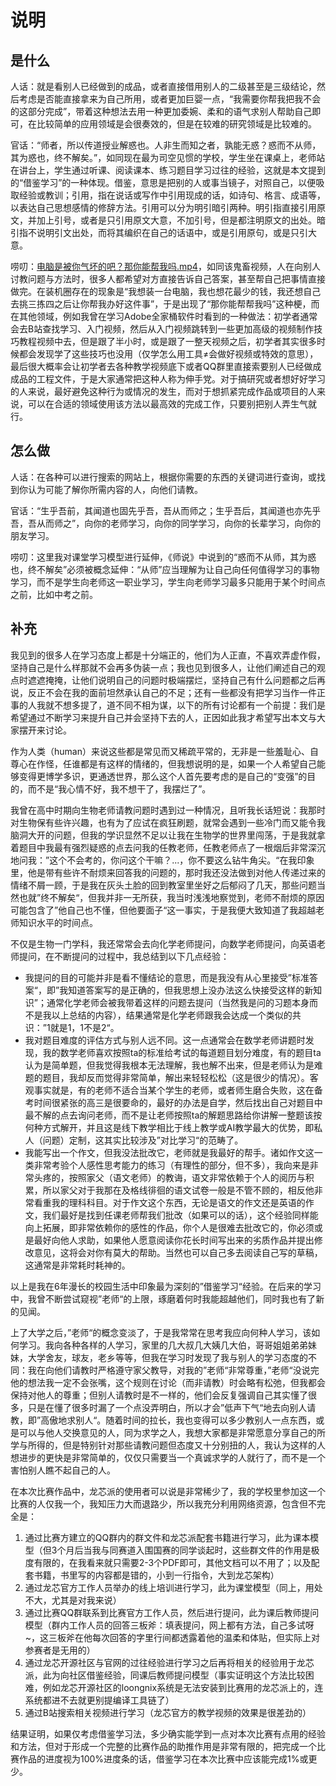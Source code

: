 # 说明

## 是什么

人话：就是看别人已经做到的成品，或者直接借用别人的二级甚至是三级结论，然后考虑是否能直接拿来为自己所用，或者更加巨婴一点，“我需要你帮我把我不会的这部分完成”，带着这种想法去用一种更加委婉、柔和的语气求别人帮助自己即可，在比较简单的应用领域是会很奏效的，但是在较难的研究领域是比较难的。

官话：“师者，所以传道授业解惑也。人非生而知之者，孰能无惑？惑而不从师，其为惑也，终不解矣。”，如同现在最为司空见惯的学校，学生坐在课桌上，老师站在讲台上，学生通过听课、阅读课本、练习题目学习过往的经验，这就是本文提到的“借鉴学习”的一种体现。借鉴，意思是把别的人或事当镜子，对照自己，以便吸取经验或教训；引用，指在说话或写作中引用现成的话，如诗句、格言、成语等，以表达自己思想感情的修辞方法。引用可以分为明引暗引两种。明引指直接引用原文，并加上引号，或者是只引用原文大意，不加引号，但是都注明原文的出处。暗引指不说明引文出处，而将其编织在自己的话语中，或是引用原句，或是只引大意。

唠叨：[电脑是被你气坏的吧？那你能帮我吗.mp4](https://www.bilibili.com/video/BV1N441127c6/?spm_id_from=333.337.search-card.all.click&vd_source=eb5f24bfe098bea8c8c9297b89e1bd81)，如同该鬼畜视频，人在向别人讨教问题与方法时，很多人都希望对方直接告诉自己答案，甚至帮自己把事情直接做完。在装机圈存在的现象是“我想装一台电脑，我也想花最少的钱，我还想自己去挑三拣四之后让你帮我办好这件事”，于是出现了“那你能帮帮我吗”这种梗，而在其他领域，例如我曾在学习Adobe全家桶软件时看到的一种做法：初学者通常会去B站查找学习、入门视频，然后从入门视频跳转到一些更加高级的视频制作技巧教程视频中去，但是跟了半小时，或是跟了一整天视频之后，初学者其实很多时候都会发现学了这些技巧也没用（仅学怎么用工具≠会做好视频或特效的意思），最后很大概率会让初学者去各种教学视频底下或者QQ群里直接索要别人已经做成成品的工程文件，于是大家通常把这种人称为伸手党。对于搞研究或者想好好学习的人来说，最好避免这种行为或情况的发生，而对于想抓紧完成作品或项目的人来说，可以在合适的领域使用该方法以最高效的完成工作，只要别把别人弄生气就行。

## 怎么做

人话：在各种可以进行搜索的网站上，根据你需要的东西的关键词进行查询，或找到你认为可能了解你所需内容的人，向他们请教。

官话：“生乎吾前，其闻道也固先乎吾，吾从而师之；生乎吾后，其闻道也亦先乎吾，吾从而师之”，向你的老师学习，向你的同学学习，向你的长辈学习，向你的朋友学习。

唠叨：这里我对课堂学习模型进行延伸，《师说》中说到的“惑而不从师，其为惑也，终不解矣”必须被概念延伸：“从师”应当理解为让自己向任何值得学习的事物学习，而不是学生向老师这一职业学习，学生向老师学习最多只能用于某个时间点之前，比如中考之前。

## 补充

我见到的很多人在学习态度上都是十分端正的，他们为人正直，不喜欢弄虚作假，坚持自己是什么样那就不会再多伪装一点；我也见到很多人，让他们阐述自己的观点时遮遮掩掩，让他们说明自己的问题时极端摆烂，坚持自己有什么问题都之后再说，反正不会在我的面前坦然承认自己的不足；还有一些都没有把学习当作一件正事的人我就不想多提了，道不同不相为谋，以下的所有讨论都有一个前提：我们是希望通过不断学习来提升自己并会坚持下去的人，正因如此我才希望写出本文与大家摆开来讨论。

作为人类（human）来说这些都是常见而又稀疏平常的，无非是一些羞耻心、自尊心在作怪，任谁都是有这样的情绪的，但我想说明的是，如果一个人希望自己能够变得更博学多识，更通透世界，那么这个人首先要考虑的是自己的“变强”的目的，而不是“我心情不好，我不想干了，我摆烂了”。

我曾在高中时期向生物老师请教问题时遇到过一种情况，且听我长话短说：我那时对生物保有些许兴趣，也有为了应试在疯狂刷题，就常会遇到一些冷门而又能令我脑洞大开的问题，但我的学识显然不足以让我在生物学的世界里闯荡，于是我就拿着题目中我最有强烈疑惑的点去问我的任教老师，任教老师点了一根烟后非常深沉地问我：”这个不会考的，你问这个干嘛？...，你不要这么钻牛角尖。“在我印象里，他是带有些许不耐烦来回答我的问题的，那时我还没法做到对他人传递过来的情绪不屑一顾，于是我在灰头土脸的回到教室里坐好之后郁闷了几天，那些问题当然也就”终不解矣“，但我并非一无所获，我当时浅浅地察觉到，老师不耐烦的原因可能包含了”他自己也不懂，但他要面子“这一事实，于是我便大致知道了我超越老师知识水平的时间点。

不仅是生物一门学科，我还常常会去向化学老师提问，向数学老师提问，向英语老师提问，在不断提问的过程中，我总结到以下几点经验：

- 我提问的目的可能并非是看不懂结论的意思，而是我没有从心里接受”标准答案“，即”我知道答案写的是正确的，但我思想上没办法这么快接受这样的新知识”；通常化学老师会被我带着这样的问题去提问（当然我是问的习题本身而不是我以上总结的内容），结果通常是化学老师跟我会达成一个类似的共识：”1就是1，1不是2“。
- 我对题目难度的评估方式与别人远不同。这一点通常会在数学老师讲题时发现，我的数学老师喜欢按照ta的标准给考试的每道题目划分难度，有的题目ta认为是简单题，但我觉得我根本无法理解，我也解不出来，但是老师认为是难题的题目，我却反而觉得非常简单，解出来轻轻松松（这是很少的情况）。客观事实就是，有的老师不适合当某个学生的老师，或者师生磨合失败，这在备考时间很紧张的高三是很要命的，最好的办法是自学，然后找出自己对题目中最不解的点去询问老师，而不是让老师按照ta的解题思路给你讲解一整题该按何种方式解开，并且这是线下教学相比于线上教学或AI教学最大的优势，即私人（问题）定制，这其实比较涉及”对比学习“的范畴了。
- 我能写出一个作文，但我没法批改它，老师就是我最好的帮手。诸如作文这一类非常考验个人感性思考能力的练习（有理性的部分，但不多），我向来是非常头疼的，按照家父（语文老师）的教诲，语文非常依赖于个人的阅历与积累，所以家父对于我那在及格线徘徊的语文试卷一般是不管不顾的，相反他非常看重我的理科科目。对于作文这个东西，无论是语文的作文还是英语的作文，我们最好是找到任课老师帮我们批改（如果可以的话），这个经验同样能向上拓展，即非常依赖你的感性的作品，你个人是很难去批改它的，你必须或是最好向他人求助，如果他人愿意阅读你花长时间写出来的劣质作品并提出修改意见，这将会对你有莫大的帮助。当然也可以自己多去阅读自己写的草稿，这通常是非常耗时耗神的。

以上是我在6年漫长的校园生活中印象最为深刻的”借鉴学习“经验。在后来的学习中，我曾不断尝试窥视”老师“的上限，琢磨着何时我能超越他们，同时我也有了新的见闻。

上了大学之后，”老师“的概念变淡了，于是我常常在思考我应向何种人学习，该如何学习。我向各种各样的人学习，家里的几大叔几大姨几大伯，哥哥姐姐弟弟妹妹，大学舍友，球友，老乡等等，但我在学习时发现了我与别人的学习态度的不同：我在向他们请教时严格遵守家父教导，对我的”老师“非常尊重，”老师“没说完他的想法我一定不会张嘴，这个规则在讨论（而非请教）时会略有松弛，但我都会保持对他人的尊重；但别人请教时是不一样的，他们会反复强调自己其实懂了很多，只是在懂了很多时漏了一个点没弄明白，所以才会”低声下气“地去向别人请教，即”高傲地求别人“。随着时间的拉长，我也变得可以多少教别人一点东西，或是可以与他人交换意见的人，同为求学之人，我想大家都是非常愿意分享自己的所学与所得的，但是特别针对那些请教问题但态度又十分别扭的人，我认为这样的人想进步的更快是非常简单的，仅仅只需要当一个真诚求学的人就行了，而不是一个害怕别人瞧不起自己的人。

在本次比赛作品中，龙芯派的使用者可以说是非常稀少了，我的学校里参加这一个比赛的人仅我一个，我知压力大而退路少，所以我充分利用网络资源，包含但不完全是：

1. 通过比赛方建立的QQ群内的群文件和龙芯派配套书籍进行学习，此为课本模型（但3个月后当我与同赛道入围国赛的同学谈起时，这些群文件的作用是极度有限的，在我看来就只需要2-3个PDF即可，其他文档可以不用了；以及配套书籍，书里写的内容都是错的，小到一行指令，大到龙芯架构）
2. 通过龙芯官方工作人员举办的线上培训进行学习，此为课堂模型（同上，用处不大，尤其是对我来说）
3. 通过比赛QQ群联系到比赛官方工作人员，然后进行提问，此为课后教师提问模型（群内工作人员的回答三板斧：填表提问，网上都有方法，自己多试呀~，这三板斧在他每次回答的字里行间都透露着他的温柔和体贴，但实际上对参赛者是无用的）
4. 通过龙芯开源社区与官网的过往经验进行学习之后再将相关的经验用于龙芯派，此为向社区借鉴经验，同课后教师提问模型（事实证明这个方法比较困难，例如龙芯开源社区的loongnix系统是无法安装到比赛用的龙芯派上的，连系统都进不去就更别提编译工具链了）
5. 通过B站搜索相关视频进行学习（龙芯官方的教学视频的效果是很差劲的）

结果证明，如果仅考虑借鉴学习法，多少确实能学到一点对本次比赛有点用的经验和方法，但对于形成一个完整的比赛作品的助推作用是非常有限的，把完成一个比赛作品的进度视为100%进度条的话，借鉴学习在本次比赛中应该能完成1%或更少。